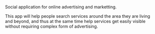 Social application for online advertising and marketting.

This app will help people search services around the area they are living and beyond, and thus at the same time help services get easily visible without requiring complex form of advertising.
